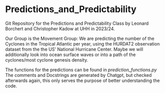 # Predictions_and_Predictability

Git Repository for the Predictions and Predictability Class by Leonard Borchert and Christopher Kadow at UHH in 2023/24.

Our Group is the Movement Group:
We are predicting the number of the Cyclones in the Tropical Atlantic per year, using the HURDAT2 observation dataset from the the US' National Hurricane Center. 
Maybe we will additionally look into ocean surface waves or into a path of the cyclones/most cyclone genesis density.

The functions for the predictions can be found in *prediction_functions.py*
The comments and Docstrings are generated by Chatgpt, but checked afterwards again, this only serves the purpose of better understanding the code.
